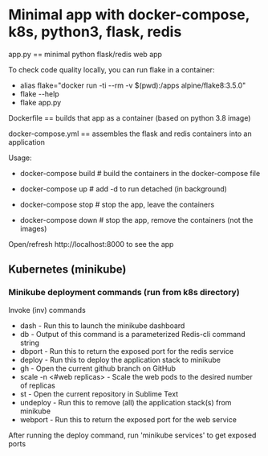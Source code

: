 # Minimal app with docker-compose, k8s, python3, flask, redis

app.py == minimal python flask/redis web app

To check code quality locally, you can run flake in a container:
* alias flake="docker run -ti --rm -v $(pwd):/apps alpine/flake8:3.5.0"
* flake --help
* flake app.py

Dockerfile ==  builds that app as a container (based on python 3.8 image)

docker-compose.yml == assembles the flask and redis containers into an application

Usage:

* docker-compose build  # build the containers in the docker-compose file

* docker-compose up  # add -d to run detached (in background)

* docker-compose stop  # stop the app, leave the containers

* docker-compose down  # stop the app, remove the containers (not the images)

Open/refresh http://localhost:8000 to see the app

## Kubernetes (minikube)

### Minikube deployment commands (run from k8s directory)

Invoke (inv) commands

*  dash       - Run this to launch the minikube dashboard
*  db         - Output of this command is a parameterized Redis-cli command string
*  dbport     - Run this to return the exposed port for the redis service
*  deploy     - Run this to deploy the application stack to minikube
*  gh         - Open the current github branch on GitHub
*  scale -n <#web replicas> - Scale the web pods to the desired number of replicas
*  st         - Open the current repository in Sublime Text
*  undeploy   - Run this to remove (all) the application stack(s) from minikube
*  webport    - Run this to return the exposed port for the web service

After running the deploy command, run 'minikube services' to get exposed ports

